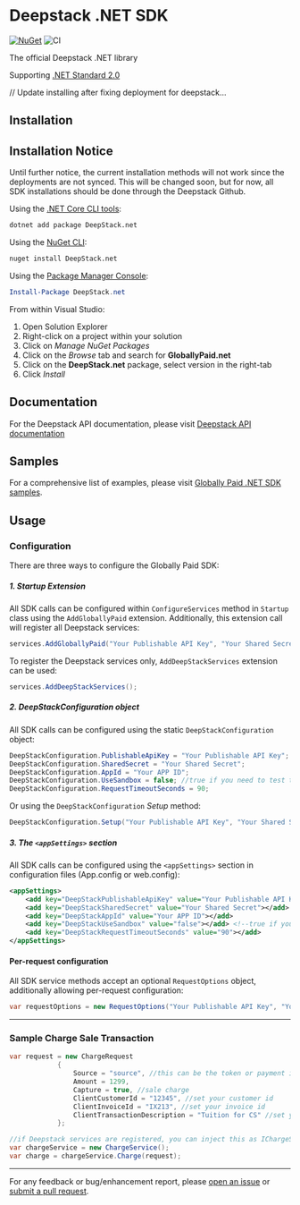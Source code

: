 # Deepstack .NET SDK

[![NuGet](https://img.shields.io/nuget/v/globallypaid.net.svg)](https://www.nuget.org/packages/GloballyPaid.net/)
![CI](https://github.com/globallypaid/globallypaid-sdk-dotnet/workflows/CI/badge.svg)

The official Deepstack .NET library

Supporting [.NET Standard 2.0][netstandard]

// Update installing after fixing deployment for deepstack...

## Installation

## Installation Notice

Until further notice, the current installation methods will not work since the deployments are not synced. This will be changed soon, but for now, all SDK installations should be done through the Deepstack Github.


Using the [.NET Core CLI tools][dotnet-core-cli-tools]:

```sh
dotnet add package DeepStack.net
```

Using the [NuGet CLI][nuget-cli]:

```sh
nuget install DeepStack.net
```

Using the [Package Manager Console][package-manager-console]:

```powershell
Install-Package DeepStack.net
```

From within Visual Studio:

1. Open Solution Explorer
2. Right-click on a project within your solution
3. Click on *Manage NuGet Packages*
4. Click on the *Browse* tab and search for **GloballyPaid.net**
5. Click on the **DeepStack.net** package, select version in the
   right-tab 
6. Click *Install*

## Documentation

For the Deepstack API documentation, please visit [Deepstack API documentation][gp-api-docs] 

## Samples

For a comprehensive list of examples, please visit [Globally Paid .NET SDK samples][gp-dotnet-samples].

## Usage

### Configuration

There are three ways to configure the Globally Paid SDK:

##### 1. Startup Extension

All SDK calls can be configured within `ConfigureServices` method in `Startup` class using the `AddGloballyPaid` extension.
Additionally, this extension call will register all Deepstack services:

```c#
services.AddGloballyPaid("Your Publishable API Key", "Your Shared Secret", "Your APP ID", useSandbox: false, requestTimeoutSeconds: 90);
```

To register the Deepstack services only, `AddDeepStackServices` extension can be used:

```c#
services.AddDeepStackServices();
```

##### 2. DeepStackConfiguration object

All SDK calls can be configured using the static `DeepStackConfiguration` object:

```c#
DeepStackConfiguration.PublishableApiKey = "Your Publishable API Key";
DeepStackConfiguration.SharedSecret = "Your Shared Secret";
DeepStackConfiguration.AppId = "Your APP ID";
DeepStackConfiguration.UseSandbox = false; //true if you need to test through Globally Paid sandbox
DeepStackConfiguration.RequestTimeoutSeconds = 90;
```
Or using the `DeepStackConfiguration` *Setup* method:

```c#
DeepStackConfiguration.Setup("Your Publishable API Key", "Your Shared Secret", "Your APP ID", useSandbox: false, requestTimeoutSeconds: 90);
```

##### 3. The `<appSettings>` section

All SDK calls can be configured using the `<appSettings>` section in configuration files (App.config or web.config):

```xml
<appSettings>
    <add key="DeepStackPublishableApiKey" value="Your Publishable API Key"></add>
    <add key="DeepStackSharedSecret" value="Your Shared Secret"></add>
    <add key="DeepStackAppId" value="Your APP ID"></add>
    <add key="DeepStackUseSandbox" value="false"></add> <!--true if you need to test through Globally Paid sandbox-->
    <add key="DeepStackRequestTimeoutSeconds" value="90"></add>
</appSettings>
```

#### Per-request configuration

All SDK service methods accept an optional `RequestOptions` object, additionally allowing per-request configuration:

```c#
var requestOptions = new RequestOptions("Your Publishable API Key", "Your Shared Secret", "Your APP ID", useSandbox: false, requestTimeoutSeconds: 90);
```
---

### Sample Charge Sale Transaction
```c#
var request = new ChargeRequest
            {
                Source = "source", //this can be the token or payment instrument identifier
                Amount = 1299,
                Capture = true, //sale charge
                ClientCustomerId = "12345", //set your customer id
                ClientInvoiceId = "IX213", //set your invoice id
                ClientTransactionDescription = "Tuition for CS" //set your transaction description
            };

//if Deepstack services are registered, you can inject this as IChargeService in the constructor
var chargeService = new ChargeService(); 
var charge = chargeService.Charge(request);
```

---
For any feedback or bug/enhancement report, please [open an issue][issues] or [submit a
pull request][pulls].

[gp]: https://www.deepstack.io/
[gp-api-docs]: https://qa-v2.docs.globallypaid.com/
[gp-dotnet-samples]: https://github.com/globallypaid/globallypaid-sdk-dotnet-samples
[netstandard]: https://github.com/dotnet/standard/blob/master/docs/versions.md
[dotnet-core-cli-tools]: https://docs.microsoft.com/en-us/dotnet/core/tools/
[dotnet-format]: https://github.com/dotnet/format
[nuget-cli]: https://docs.microsoft.com/en-us/nuget/tools/nuget-exe-cli-reference
[package-manager-console]: https://docs.microsoft.com/en-us/nuget/tools/package-manager-console
[issues]: https://github.com/globallypaid/globallypaid-sdk-dotnet/issues/new
[pulls]: https://github.com/globallypaid/globallypaid-sdk-dotnet/pulls
